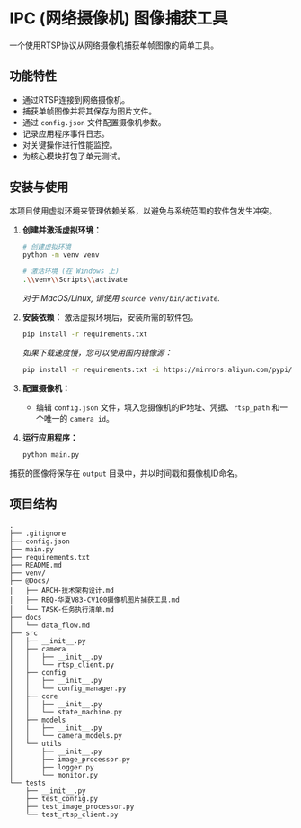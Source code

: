 # IPC (网络摄像机) 图像捕获工具

一个使用RTSP协议从网络摄像机捕获单帧图像的简单工具。

## 功能特性

- 通过RTSP连接到网络摄像机。
- 捕获单帧图像并将其保存为图片文件。
- 通过 `config.json` 文件配置摄像机参数。
- 记录应用程序事件日志。
- 对关键操作进行性能监控。
- 为核心模块打包了单元测试。

## 安装与使用

本项目使用虚拟环境来管理依赖关系，以避免与系统范围的软件包发生冲突。

1.  **创建并激活虚拟环境：**
    ```bash
    # 创建虚拟环境
    python -m venv venv

    # 激活环境 (在 Windows 上)
    .\\venv\\Scripts\\activate
    ```
    *对于 MacOS/Linux, 请使用 `source venv/bin/activate`.*

2.  **安装依赖：**
    激活虚拟环境后，安装所需的软件包。
    ```bash
    pip install -r requirements.txt
    ```
    *如果下载速度慢，您可以使用国内镜像源：*
    ```bash
    pip install -r requirements.txt -i https://mirrors.aliyun.com/pypi/simple/
    ```

3.  **配置摄像机：**
    - 编辑 `config.json` 文件，填入您摄像机的IP地址、凭据、`rtsp_path` 和一个唯一的 `camera_id`。

4.  **运行应用程序：**
    ```bash
    python main.py
    ```

捕获的图像将保存在 `output` 目录中，并以时间戳和摄像机ID命名。

## 项目结构
```
.
├── .gitignore
├── config.json
├── main.py
├── requirements.txt
├── README.md
├── venv/
├── @Docs/
│   ├── ARCH-技术架构设计.md
│   ├── REQ-华夏V83-CV100摄像机图片捕获工具.md
│   └── TASK-任务执行清单.md
├── docs
│   └── data_flow.md
├── src
│   ├── __init__.py
│   ├── camera
│   │   ├── __init__.py
│   │   └── rtsp_client.py
│   ├── config
│   │   ├── __init__.py
│   │   └── config_manager.py
│   ├── core
│   │   ├── __init__.py
│   │   └── state_machine.py
│   ├── models
│   │   ├── __init__.py
│   │   └── camera_models.py
│   └── utils
│       ├── __init__.py
│       ├── image_processor.py
│       ├── logger.py
│       └── monitor.py
└── tests
    ├── __init__.py
    ├── test_config.py
    ├── test_image_processor.py
    └── test_rtsp_client.py
```